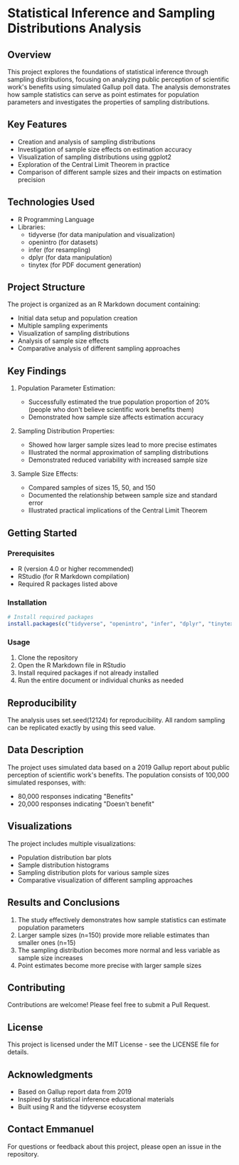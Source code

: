 # Statistical Inference and Sampling Distributions Analysis

## Overview
This project explores the foundations of statistical inference through sampling distributions, focusing on analyzing public perception of scientific work's benefits using simulated Gallup poll data. The analysis demonstrates how sample statistics can serve as point estimates for population parameters and investigates the properties of sampling distributions.

## Key Features
- Creation and analysis of sampling distributions
- Investigation of sample size effects on estimation accuracy
- Visualization of sampling distributions using ggplot2
- Exploration of the Central Limit Theorem in practice
- Comparison of different sample sizes and their impacts on estimation precision

## Technologies Used
- R Programming Language
- Libraries:
  - tidyverse (for data manipulation and visualization)
  - openintro (for datasets)
  - infer (for resampling)
  - dplyr (for data manipulation)
  - tinytex (for PDF document generation)

## Project Structure
The project is organized as an R Markdown document containing:
- Initial data setup and population creation
- Multiple sampling experiments
- Visualization of sampling distributions
- Analysis of sample size effects
- Comparative analysis of different sampling approaches

## Key Findings
1. Population Parameter Estimation:
   - Successfully estimated the true population proportion of 20% (people who don't believe scientific work benefits them)
   - Demonstrated how sample size affects estimation accuracy

2. Sampling Distribution Properties:
   - Showed how larger sample sizes lead to more precise estimates
   - Illustrated the normal approximation of sampling distributions
   - Demonstrated reduced variability with increased sample size

3. Sample Size Effects:
   - Compared samples of sizes 15, 50, and 150
   - Documented the relationship between sample size and standard error
   - Illustrated practical implications of the Central Limit Theorem

## Getting Started

### Prerequisites
- R (version 4.0 or higher recommended)
- RStudio (for R Markdown compilation)
- Required R packages listed above

### Installation
```R
# Install required packages
install.packages(c("tidyverse", "openintro", "infer", "dplyr", "tinytex"))
```

### Usage
1. Clone the repository
2. Open the R Markdown file in RStudio
3. Install required packages if not already installed
4. Run the entire document or individual chunks as needed

## Reproducibility
The analysis uses set.seed(12124) for reproducibility. All random sampling can be replicated exactly by using this seed value.

## Data Description
The project uses simulated data based on a 2019 Gallup report about public perception of scientific work's benefits. The population consists of 100,000 simulated responses, with:
- 80,000 responses indicating "Benefits"
- 20,000 responses indicating "Doesn't benefit"

## Visualizations
The project includes multiple visualizations:
- Population distribution bar plots
- Sample distribution histograms
- Sampling distribution plots for various sample sizes
- Comparative visualization of different sampling approaches

## Results and Conclusions
1. The study effectively demonstrates how sample statistics can estimate population parameters
2. Larger sample sizes (n=150) provide more reliable estimates than smaller ones (n=15)
3. The sampling distribution becomes more normal and less variable as sample size increases
4. Point estimates become more precise with larger sample sizes

## Contributing
Contributions are welcome! Please feel free to submit a Pull Request.

## License
This project is licensed under the MIT License - see the LICENSE file for details.

## Acknowledgments
- Based on Gallup report data from 2019
- Inspired by statistical inference educational materials
- Built using R and the tidyverse ecosystem

## Contact Emmanuel
For questions or feedback about this project, please open an issue in the repository.
